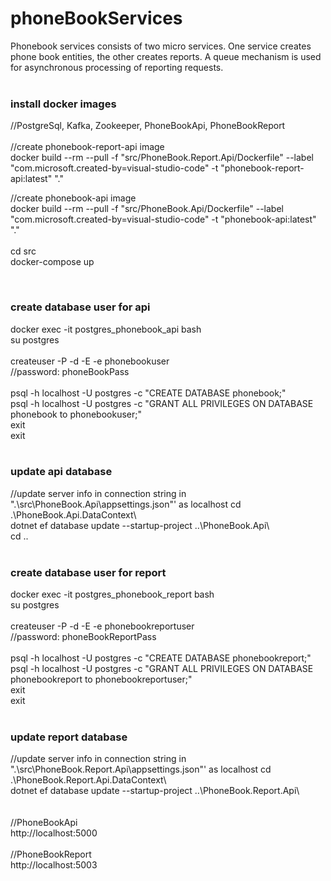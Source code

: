 # phoneBookServices
Phonebook services consists of two micro services. One service creates phone book entities, the other creates reports. A queue mechanism is used for asynchronous processing of reporting requests.   
&nbsp;   
### install docker images     
//PostgreSql, Kafka, Zookeeper, PhoneBookApi, PhoneBookReport      
&nbsp;   
//create phonebook-report-api image   
docker build --rm --pull -f "src/PhoneBook.Report.Api/Dockerfile" --label "com.microsoft.created-by=visual-studio-code" -t "phonebook-report-api:latest" "."   

//create phonebook-api image   
docker build --rm --pull -f "src/PhoneBook.Api/Dockerfile" --label "com.microsoft.created-by=visual-studio-code" -t "phonebook-api:latest" "."   
&nbsp;   
cd src   
docker-compose up    

&nbsp;   
### create database user for api   
docker exec -it postgres_phonebook_api bash   
su postgres   
&nbsp;   
createuser -P -d -E -e phonebookuser   
//password: phoneBookPass   
&nbsp;   
psql -h localhost -U postgres -c "CREATE DATABASE phonebook;"   
psql -h localhost -U postgres -c "GRANT ALL PRIVILEGES ON DATABASE phonebook to phonebookuser;"   
exit   
exit   
&nbsp;   
### update api database  
//update server info in connection string in ".\src\PhoneBook.Api\appsettings.json"' as localhost
cd .\PhoneBook.Api.DataContext\   
dotnet ef database update --startup-project ..\PhoneBook.Api\  
cd ..   
&nbsp;   
### create database user for report 
docker exec -it postgres_phonebook_report bash   
su postgres    
&nbsp;     
createuser -P -d -E -e phonebookreportuser   
//password: phoneBookReportPass  
&nbsp;   
psql -h localhost -U postgres -c "CREATE DATABASE phonebookreport;"   
psql -h localhost -U postgres -c "GRANT ALL PRIVILEGES ON DATABASE phonebookreport to phonebookreportuser;"   
exit   
exit   
&nbsp; 
### update report database  
//update server info in connection string in ".\src\PhoneBook.Report.Api\appsettings.json"' as localhost 
cd .\PhoneBook.Report.Api.DataContext\   
dotnet ef database update --startup-project ..\PhoneBook.Report.Api\  
&nbsp;  
&nbsp;  
//PhoneBookApi   
http://localhost:5000   
&nbsp;  
//PhoneBookReport   
http://localhost:5003     
